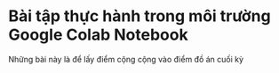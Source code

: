 # Bài tập thực hành trong môi trường Google Colab Notebook

Những bài này là để lấy điểm cộng cộng vào điểm đồ án cuối kỳ